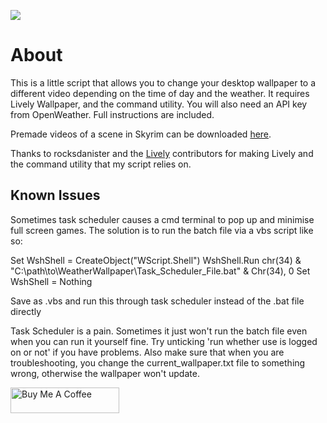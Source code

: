 ![](https://i.imgur.com/oQSlTX0.png)

# About

This is a little script that allows you to change your desktop wallpaper to a different video depending on the time of day and the weather.
It requires Lively Wallpaper, and the command utility.
You will also need an API key from OpenWeather.
Full instructions are included.

Premade videos of a scene in Skyrim can be downloaded [here](https://drive.google.com/drive/folders/1xF0Iz6BP_f_UGSkXBAFqbQ5xHxR2msvC?usp=share_link).

Thanks to rocksdanister and the [Lively](https://github.com/rocksdanister/lively) contributors for making Lively and the command utility that my script relies on.

## Known Issues
Sometimes task scheduler causes a cmd terminal to pop up and minimise full screen games. The solution is to run the batch file via a vbs script like so:

Set WshShell = CreateObject("WScript.Shell")
WshShell.Run chr(34) & "C:\path\to\WeatherWallpaper\Task_Scheduler_File.bat" & Chr(34), 0
Set WshShell = Nothing

Save as .vbs and run this through task scheduler instead of the .bat file directly

Task Scheduler is a pain. Sometimes it just won't run the batch file even when you can run it yourself fine. Try unticking 'run whether use is logged on or not' if you have problems. Also make sure that when you are troubleshooting, you change the current_wallpaper.txt file to something wrong, otherwise the wallpaper won't update.


<a href="https://www.buymeacoffee.com/BiomeBits" target="_blank"><img src="https://www.buymeacoffee.com/assets/img/guidelines/download-assets-sm-3.svg" alt="Buy Me A Coffee" height="41" width="174"></a>
